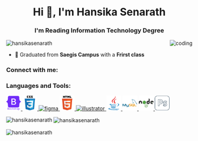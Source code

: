 <h1 align="center">Hi 👋, I'm Hansika Senarath</h1>
<h3 align="center">I'm Reading Information Technology Degree</h3>
<img align ="right" alt ="coding" width=""400" src ="https://media2.giphy.com/media/RbDKaczqWovIugyJmW/giphy.gif?cid=ecf05e47kpxerw9b8os4ndq5n3uprbfqcr1zpw2t7sn03rgh&rid=giphy.gif&ct=g"

<p align="left"> <img src="https://komarev.com/ghpvc/?username=hansikasenarath&label=Profile%20views&color=0e75b6&style=flat" alt="hansikasenarath" /> </p>

- 🔭 Graduated from **Saegis Campus** with a **Frirst class** 



<h3 align="left">Connect with me:</h3>
<p align="left">
</p>

<h3 align="left">Languages and Tools:</h3>
<p align="left"> <a href="https://getbootstrap.com" target="_blank" rel="noreferrer"> <img src="https://raw.githubusercontent.com/devicons/devicon/master/icons/bootstrap/bootstrap-plain-wordmark.svg" alt="bootstrap" width="40" height="40"/> </a> <a href="https://www.w3schools.com/css/" target="_blank" rel="noreferrer"> <img src="https://raw.githubusercontent.com/devicons/devicon/master/icons/css3/css3-original-wordmark.svg" alt="css3" width="40" height="40"/> </a> <a href="https://www.figma.com/" target="_blank" rel="noreferrer"> <img src="https://www.vectorlogo.zone/logos/figma/figma-icon.svg" alt="figma" width="40" height="40"/> </a> <a href="https://www.w3.org/html/" target="_blank" rel="noreferrer"> <img src="https://raw.githubusercontent.com/devicons/devicon/master/icons/html5/html5-original-wordmark.svg" alt="html5" width="40" height="40"/> </a> <a href="https://www.adobe.com/in/products/illustrator.html" target="_blank" rel="noreferrer"> <img src="https://www.vectorlogo.zone/logos/adobe_illustrator/adobe_illustrator-icon.svg" alt="illustrator" width="40" height="40"/> </a> <a href="https://www.java.com" target="_blank" rel="noreferrer"> <img src="https://raw.githubusercontent.com/devicons/devicon/master/icons/java/java-original.svg" alt="java" width="40" height="40"/> </a> <a href="https://www.mysql.com/" target="_blank" rel="noreferrer"> <img src="https://raw.githubusercontent.com/devicons/devicon/master/icons/mysql/mysql-original-wordmark.svg" alt="mysql" width="40" height="40"/> </a> <a href="https://nodejs.org" target="_blank" rel="noreferrer"> <img src="https://raw.githubusercontent.com/devicons/devicon/master/icons/nodejs/nodejs-original-wordmark.svg" alt="nodejs" width="40" height="40"/> </a> <a href="https://www.photoshop.com/en" target="_blank" rel="noreferrer"> <img src="https://raw.githubusercontent.com/devicons/devicon/master/icons/photoshop/photoshop-line.svg" alt="photoshop" width="40" height="40"/> </a> </p>

<p><img align="left" src="https://github-readme-stats.vercel.app/api/top-langs?username=hansikasenarath&show_icons=true&locale=en&layout=compact" alt="hansikasenarath" /></p>

<p>&nbsp;<img align="center" src="https://github-readme-stats.vercel.app/api?username=hansikasenarath&show_icons=true&locale=en" alt="hansikasenarath" /></p>

<p><img align="center" src="https://github-readme-streak-stats.herokuapp.com/?user=hansikasenarath&" alt="hansikasenarath" /></p>
